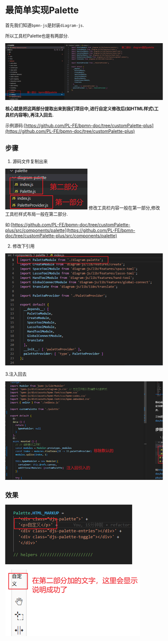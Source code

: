 # 最简单实现Palette

首先我们知道`bpmn-js`是封装`diagram-js`.

所以工具栏Palette也是有两部分.

![](./img/palette1.png)

**核心就是把这两部分提取出来到我们项目中,进行自定义修改后(如HTML样式\工具栏内容等),再注入回去.**

示例源码:[https://github.com/PL-FE/bpmn-doc/tree/customPalette-plus](https://github.com/PL-FE/bpmn-doc/tree/customPalette-plus)

## 步骤

1. 源码文件复制出来

![](./img/palette2.png)
修改工具栏内容一般在第一部分,修改工具栏样式布局一般在第二部分.

如:[https://github.com/PL-FE/bpmn-doc/tree/customPalette-plus/src/components/palette](https://github.com/PL-FE/bpmn-doc/tree/customPalette-plus/src/components/palette)

2. 修改下引用

![](./img/palette3.png)

3.注入回去

![](./img/palette4.png)

## 效果

![](./img/palette6.png)

![](./img/palette5.png)